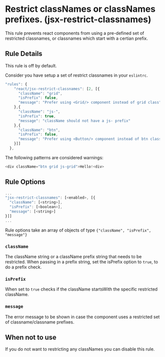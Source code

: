 # Restrict classNames or classNames prefixes. (jsx-restrict-classnames)

This rule prevents react components from using a pre-defined set of restricted classnames, or classnames which
start with a certian prefix.

## Rule Details

This rule is off by default.

Consider you have setup a set of restrict classnames in your `eslintrc`.

```js
"rules": {
    "react/jsx-restrict-classnames": [2, [{
      "className": "grid",
      "isPrefix": false,
      "message": "Prefer using <Grid/> component instead of grid class"
    },{
      "className": "js-",
      "isPrefix": true,
      "message": "className should not have a js- prefix"
    },{
      "className": "btn",
      "isPrefix": false,
      "message": "Prefer using <Button/> component instead of btn class"
    }]]
  },

```

The following patterns are considered warnings:
```js
<div className="btn grid js-grid">Hello!<div>
```

## Rule Options

```js
...
"jsx-restrict-classnames": [<enabled>, [{
  "className": [<string>],
  "isPrefix": [<boolean>],
  "message": [<string>]
}]]
...
```
Rule options take an array of objects of type `{"className", "isPrefix", "message"}`

### `className`

The className string or a className prefix string that needs to be restricted. When passing in a prefix string, set the isPrefix option to `true`, to do a prefix check.

### `isPrefix`

When set to `true` checks if the className startsWith the specific restricted className.

### `message`

The error message to be shown in case the component uses a restricted set of classname/classname prefixes.

## When not to use

If you do not want to restricting any classNames you can disable this rule.
